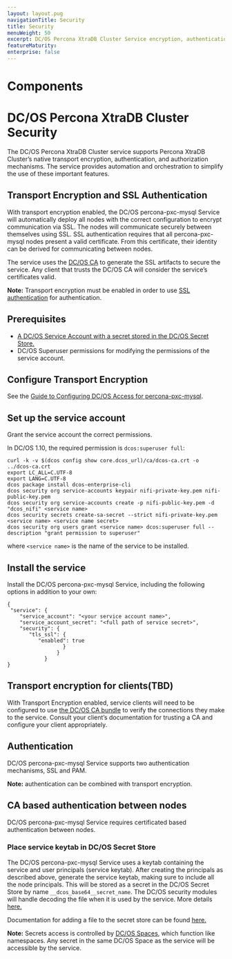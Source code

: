 ```yaml
---
layout: layout.pug
navigationTitle: Security
title: Security
menuWeight: 50
excerpt: DC/OS Percona XtraDB Cluster Service encryption, authentication and authorization
featureMaturity:
enterprise: false
---
```


# Components

# DC/OS Percona XtraDB Cluster Security

The DC/OS Percona XtraDB Cluster service supports Percona XtraDB Cluster’s native transport encryption, authentication, and authorization mechanisms. The service provides automation and orchestration to simplify the use of these important features.


## Transport Encryption and SSL Authentication
With transport encryption enabled, the DC/OS percona-pxc-mysql Service will automatically deploy all nodes with the correct configuration to encrypt communication via SSL. The nodes will communicate securely between themselves using SSL. SSL authentication requires that all percona-pxc-mysql nodes present a valid certificate. From this certificate, their identity can be derived for communicating between nodes.

The service uses the [DC/OS CA](https://docs.mesosphere.com/latest/security/ent/tls-ssl/) to generate the SSL artifacts to secure the service. Any client that trusts the DC/OS CA will consider the service’s certificates valid.

**Note:** Transport encryption must be enabled in order to use [SSL authentication](https://docs.mesosphere.com/1.10/security/ent/tls-ssl/) for authentication.

## Prerequisites
- [A DC/OS Service Account with a secret stored in the DC/OS Secret Store.](https://docs.mesosphere.com/latest/security/ent/service-auth/custom-service-auth/)
- DC/OS Superuser permissions for modifying the permissions of the service account.

## Configure Transport Encryption

See the [Guide to Configuring DC/OS Access for percona-pxc-mysql](serviceaccountdetail.md).

## Set up the service account

Grant the service account the correct permissions.

In DC/OS 1.10, the required permission is `dcos:superuser full`:

   ```shell
   curl -k -v $(dcos config show core.dcos_url)/ca/dcos-ca.crt -o ../dcos-ca.crt
   export LC_ALL=C.UTF-8
   export LANG=C.UTF-8
   dcos package install dcos-enterprise-cli
   dcos security org service-accounts keypair nifi-private-key.pem nifi-public-key.pem
   dcos security org service-accounts create -p nifi-public-key.pem -d "dcos_nifi" <service name>
   dcos security secrets create-sa-secret --strict nifi-private-key.pem <service name> <service name secret>
   dcos security org users grant <service name> dcos:superuser full --description "grant permission to superuser"
   ```
where `<service name>` is the name of the service to be installed.

## Install the service

Install the DC/OS percona-pxc-mysql Service, including the following options in addition to your own:

   ```shell
   {
    "service": {
       "service_account": "<your service account name>",
       "service_account_secret": "<full path of service secret>",
       "security": {
          "tls_ssl": {
             "enabled": true
                     }
                   }
               }
   }
   ```



## Transport encryption for clients(TBD)

With Transport Encryption enabled, service clients will need to be configured to use [the DC/OS CA bundle](https://docs.mesosphere.com/latest/security/ent/tls-ssl/get-cert/) to verify the connections they make to the service. Consult your client’s documentation for trusting a CA and configure your client appropriately.

## Authentication

DC/OS percona-pxc-mysql Service supports two authentication mechanisms, SSL and PAM. 

**Note:** <PAM> authentication can be combined with transport encryption.

## CA based authentication between nodes

DC/OS percona-pxc-mysql Service requires certificated based authentication between nodes.


### Place service keytab in DC/OS Secret Store

The DC/OS percona-pxc-mysql Service uses a keytab containing the service and user principals (service keytab). After creating the principals  as described above, generate the service keytab, making sure to include all the node principals. This will be stored as a secret in the DC/OS Secret Store by name `__dcos_base64__secret_name`. The DC/OS security modules will handle decoding the file when it is used by the service. More details [here.](https://docs.mesosphere.com/services/ops-guide/overview/#binary-secrets)

Documentation for adding a file to the secret store can be found [here.](https://docs.mesosphere.com/latest/security/ent/secrets/create-secrets/#creating-secrets-from-a-file-via-the-dcos-enterprise-cli)

**Note:** Secrets access is controlled by [DC/OS Spaces](https://docs.mesosphere.com/latest/security/ent/#spaces-for-secrets), which function like namespaces. Any secret in the same DC/OS Space as the service will be accessible by the service.

